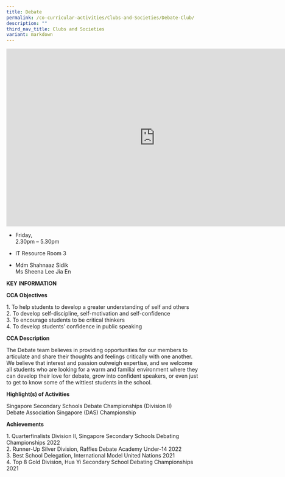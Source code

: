 ```yaml
---
title: Debate
permalink: /co-curricular-activities/Clubs-and-Societies/Debate-Club/
description: ""
third_nav_title: Clubs and Societies
variant: markdown
---
```

<iframe allowfullscreen="true" height="467" width="780" frameborder="0" src="https://docs.google.com/presentation/d/19Y6Jh40ZzfZiMyU1t8YhZMIfZVCSdlxOaDSsGTW1SrU/embed?start=true&amp;loop=true&amp;delayms=5000"></iframe>

*   Friday,  
    2.30pm – 5.30pm

  

*   IT Resource Room 3

  

*   Mdm Shahnaaz Sidik  
     Ms Sheena Lee Jia En
		
		
**KEY INFORMATION**

**CCA Objectives**

1\. To help students to develop a greater understanding of self and others<br>
2\. To develop self-discipline, self-motivation and self-confidence<br>
3\. To encourage students to be critical thinkers<br>
4\. To develop students’ confidence in public speaking

**CCA Description**

The Debate team believes in providing opportunities for our members to articulate and share their thoughts and feelings critically with one another. We believe that interest and passion outweigh expertise, and we welcome all students who are looking for a warm and familial environment where they can develop their love for debate, grow into confident speakers, or even just to get to know some of the wittiest students in the school.

**Highlight(s) of Activities**

Singapore Secondary Schools Debate Championships (Division II)<br>
Debate Association Singapore (DAS) Championship

**Achievements**

1\. Quarterfinalists Division II, Singapore Secondary Schools Debating Championships 2022<br> 
2. Runner-Up Silver Division, Raffles Debate Academy Under-14 2022<br> 
3. Best School Delegation, International Model United Nations 2021<br> 
4. Top 8 Gold Division, Hua Yi Secondary School Debating Championships 2021